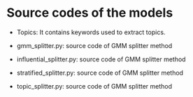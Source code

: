 # Source codes of the models

- Topics: It contains keywords used to extract topics.

- gmm_splitter.py: source code of GMM splitter method

- influential_splitter.py: source code of GMM splitter method

- stratified_splitter.py: source code of GMM splitter method

- topic_splitter.py: source code of GMM splitter method
